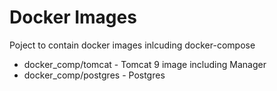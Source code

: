 # Docker Images
Poject to contain docker images inlcuding docker-compose

- docker_comp/tomcat - Tomcat 9 image including Manager
- docker_comp/postgres - Postgres
